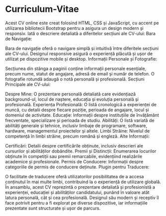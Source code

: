 # Curriculum-Vitae


Acest CV online este creat folosind HTML, CSS și JavaScript, cu accent pe utilizarea bibliotecii Bootstrap pentru a asigura un design modern și responsiv. Iată o descriere detaliată a diferitelor secțiuni ale CV-ului:
Bara de Navigație:

Bara de navigație oferă o navigare simplă și intuitivă între diferitele secțiuni ale CV-ului.
Designul responsive asigură o experiență plăcută și ușor de utilizat pe dispozitive mobile și desktop.
Informații Personale și Fotografie:

Secțiunea din stânga a paginii conține informații personale esențiale, precum nume, statut de angajare, adresă de email și număr de telefon.
O fotografie rotundă adaugă o notă personală și profesională.
Secțiuni Principale ale CV-ului:

Despre Mine:
O prezentare personală detaliată care evidențiază background-ul, locul de naștere, educația și evoluția personală și profesională.
Experiența Profesională:
O listă cronologică a experienței de muncă, cu detalii despre fiecare poziție, perioada de angajare, locul și domeniul de activitate.
Educație:
Informații despre instituțiile de învățământ frecventate, specializare și perioada de studiu.
Abilități:
O listă variată de abilități generale și tehnice, inclusiv limbaje de programare, software, hardware, managementul proiectelor și altele.
Limbi Străine:
Nivelul de competență în limbi străine, precum română și engleză.
Alte Informații:

Certificări:
Detalii despre certificările obținute, inclusiv descrieri ale cursurilor și abilităților dobândite.
Premii și Distincții:
Enumerarea locurilor obținute în competiții sau premii remarcabile, evidențiind realizările academice și profesionale.
Permis de Conducere:
Informații despre categoriile de permis de conducere deținute.
Plugin pentru Traducere:

O facilitate de traducere oferă utilizatorilor posibilitatea de a accesa conținutul în mai multe limbi, contribuind la o experiență de utilizare globală.
În ansamblu, acest CV reprezintă o prezentare detaliată și profesionistă a experienței, educației și abilităților candidatului, punând în valoare atât latura personală, cât și cea profesională. Designul său modern și receptiv îl face potrivit pentru a fi explorat pe diverse dispozitive, iar informațiile prezentate sunt structurate și ușor de parcurs.
